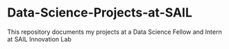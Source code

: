 # Data-Science-Projects-at-SAIL
This repository documents my projects at a Data Science Fellow and Intern at SAIL Innovation Lab
